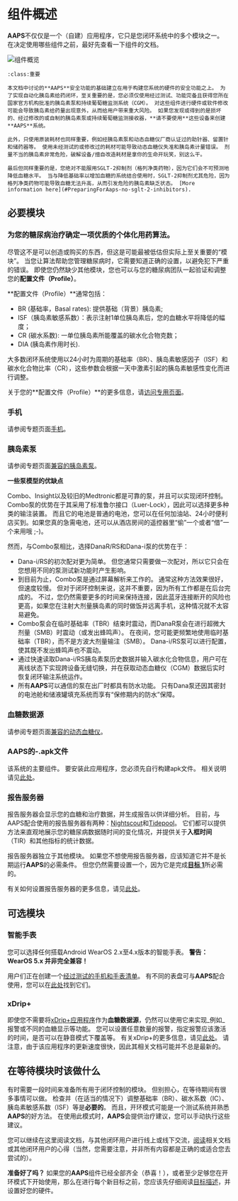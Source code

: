 # 组件概述

**AAPS**不仅仅是一个（自建）应用程序，它只是您闭环系统中的多个模块之一。 在决定使用哪些组件之前，最好先查看一下组件的文档。

![组件概览](../images/modules.png)

```{admonition} IMPORTANT SAFETY NOTICE
:class:重要

本文档中讨论的**AAPS**安全功能的基础建立在用于构建您系统的硬件的安全功能之上。 为了实现自动化胰岛素给药闭环，至关重要的是，您必须仅使用经过测试、功能完备且获得您所在国家官方机构批准的胰岛素泵和持续葡萄糖监测系统（CGM）。 对这些组件进行硬件或软件修改可能会导致胰岛素给药量出现意外，从而给用户带来重大风险。 如果您发现或得到的是损坏的、经过修改的或自制的胰岛素泵或持续葡萄糖监测接收器，**请不要使用**这些设备来创建**AAPS**系统。

此外，只使用原装耗材也同样重要，例如经胰岛素泵和动态血糖仪厂商认证过的助针器、留置针和储药器等。 使用未经测试的或修改过的耗材可能导致动态血糖仪失准和胰岛素计量错误。 剂量不当的胰岛素非常危险，破解设备/擅自改造耗材是拿你的生命开玩笑，别这么干。

最后但同样重要的是，您绝对不能服用SGLT-2抑制剂（格列净类药物），因为它们会不可预测地降低血糖水平。 当与降低基础率以增加血糖的系统结合使用时，SGLT-2抑制剂尤其危险，因为格列净类药物可能导致血糖无法升高，从而引发危险的胰岛素缺乏状态。 [More information here](#PreparingForAaps-no-sglt-2-inhibitors).
```

## 必要模块

### 为您的糖尿病治疗确定一项优质的个体化用药算法。

尽管这不是可以创造或购买的东西，但这是可能最被低估但实际上至关重要的“模块”。 当您让算法帮助您管理糖尿病时，它需要知道正确的设置，以避免犯下严重的错误。 即使您仍然缺少其他模块，您也可以与您的糖尿病团队一起验证和调整您的**配置文件（Profile）**。

**配置文件（Profile）**通常包括：

- BR (基础率，Basal rates): 提供基础（背景）胰岛素;
- ISF（胰岛素敏感系数）：表示注射1单位胰岛素后，您的血糖水平将降低的幅度；
- CR (碳水系数): 一单位胰岛素所能覆盖的碳水化合物克数；
- DIA (胰岛素作用时长).

大多数闭环系统使用以24小时为周期的基础率（BR）、胰岛素敏感因子（ISF）和碳水化合物比率（CR），这些参数会根据一天中激素引起的胰岛素敏感性变化而进行调整。

关于您的**配置文件（Profile）**的更多信息，请[访问专用页面](../SettingUpAaps/YourAapsProfile.md)。

### 手机

请参阅专题页面[手机](../Getting-Started/Phones.md)。

### 胰岛素泵

请参阅专题页面[兼容的胰岛素泵](../Getting-Started/CompatiblePumps.md)。

**一些泵模型的优缺点**

Combo、Insight以及较旧的Medtronic都是可靠的泵，并且可以实现闭环控制。 Combo泵的优势在于其采用了标准鲁尔接口（Luer-Lock），因此可以选择更多种类的输注装置。 而且它的电池是普通的电池，您可以在任何加油站、24小时便利店买到。如果您真的急需电池，还可以从酒店房间的遥控器里“偷”一个或者“借”一个来用哦 ;-)。

然而，与Combo泵相比，选择DanaR/RS和Dana-i泵的优势在于：

- Dana-i/RS的初次配对更为简单。 但您通常只需要做一次配对，所以它只会在您想用不同的泵测试新功能时产生影响。
- 到目前为止，Combo泵是通过屏幕解析来工作的。 通常这种方法效果很好，但速度较慢。 但对于闭环控制来说，这并不重要，因为所有工作都是在后台完成的。 不过，您仍然需要更多的时间来保持连接，因此蓝牙连接断开的风险也更高，如果您在注射大剂量胰岛素的同时做饭并远离手机，这种情况就不太容易避免。
- Combo泵会在临时基础率（TBR）结束时震动，而DanaR泵会在进行超微大剂量（SMB）时震动（或发出蜂鸣声）。 在夜间，您可能更频繁地使用临时基础率（TBR），而不是方波大剂量输注（SMB）。  Dana-i/RS泵可以进行配置，使其既不发出蜂鸣声也不震动。
- 通过快速读取Dana-i/RS胰岛素泵历史数据并输入碳水化合物信息，用户可在离线状态下实现跨设备无缝切换，并在获取动态血糖仪（CGM）数据后实时恢复闭环输注系统运作。
- 所有**AAPS**可以通信的泵在出厂时都具有防水功能。 只有Dana泵还因其密封的电池舱和储液罐填充系统而享有“保修期内的防水”保障。

### 血糖数据源

请参阅专题页面[兼容的动态血糖仪](../Getting-Started/CompatiblesCgms.md)。

### **AAPS**的-.apk文件

该系统的主要组件。 要安装此应用程序，您必须先自行构建apk文件。 相关说明请见[此处](../SettingUpAaps/BuildingAaps.md)。

### 报告服务器

报告服务器会显示您的血糖和治疗数据，并生成报告以供详细分析。 目前，与AAPS配合使用的报告服务器有两种：[Nightscout](#SettingUpTheReportingServer-nightscout)和[Tidepool](#SettingUpTheReportingServer-tidepool)。 它们都可以提供方法来直观地展示您的糖尿病数据随时间的变化情况，并提供关于**入框时间**（TIR）和其他指标的统计数据。

报告服务器独立于其他模块。 如果您不想使用报告服务器，应该知道它并不是长期运行**AAPS**的必需条件。 但您仍然需要设置一个，因为它是完成[**目标 1**](#objectives-objective1)所必需的。

有关如何设置报告服务器的更多信息，请见[此处](../SettingUpAaps/SettingUpTheReportingServer.md)。

## 可选模块

### 智能手表

您可以选择任何搭载Android WearOS 2.x至4.x版本的智能手表。 **警告：WearOS 5.x 并非完全兼容！**

用户们正在创建一个[经过测试的手机和手表清单](#Phones-list-of-tested-phones)。 有不同的表盘可与**AAPS**配合使用，您可以在[此处](../WearOS/WearOsSmartwatch.md)找到它们。

### xDrip+

即使您不需要将[xDrip+应用程序](https://xdrip.readthedocs.io/en/latest/)作为**血糖数据源**，仍然可以使用它来实现_例如_报警或不同的血糖显示等功能。 您可以设置任意数量的报警，指定报警应该激活的时间，是否可以在静音模式下覆盖等。 有关xDrip+的更多信息，请见[此处](../CompatibleCgms/xDrip.md)。 请注意，由于该应用程序的更新速度很快，因此其相关文档可能并不总是最新的。

## 在等待模块时该做什么

有时需要一段时间来准备所有用于闭环控制的模块。 但别担心，在等待期间有很多事情可以做。 检查并（在适当的情况下）调整基础率（BR）、碳水系数（IC）、胰岛素敏感系数（ISF）等是**必要的**。 而且，开环模式可能是一个测试系统并熟悉**AAPS**的好方法。 在使用此模式时，**AAPS**会提供治疗建议，您可以手动执行这些建议。

您可以继续在这里阅读文档，与其他闭环用户进行线上或线下交流，[阅读](../UsefulLinks/BackgroundReading.md)相关文档或其他闭环用户的心得（当然，您需要注意，并非所有内容都是正确的或适合您去尝试的）。

**准备好了吗？** 如果您的**AAPS**组件已经全部齐全（恭喜！），或者至少足够您在开环模式下开始使用，那么在进行每个新目标之前，您应该先仔细阅读[目标描述](../SettingUpAaps/CompletingTheObjectives.md)，并设置好您的硬件。
